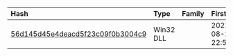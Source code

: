 |Hash|Type|Family|First_Seen|Name|
|:--|:--|:--|:--|:--|
|[56d145d45e4deacd5f23c09f0b3004c9](https://www.virustotal.com/gui/file/56d145d45e4deacd5f23c09f0b3004c9)|Win32 DLL||2022-08-22 22:54:06| |
